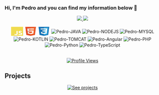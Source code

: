 ### Hi, I'm Pedro and you can find my information below 👋

<div align="center">
  <a href="https://github.com/Peter2510/">
    <img height="180em" src="https://github-readme-stats.vercel.app/api?username=Peter2510&show_icons=true&theme=tokyonight&include_all_commits=true&count_private=true"/>
    <img height="180em" src="https://github-readme-stats.vercel.app/api/top-langs/?username=Peter2510&layout=compact&langs_count=7&theme=tokyonight"/>
  </a>
</div>

<div align="center" style="display: inline_block"><br>
  <img align="center" alt="Pedro-Js" height="30" width="40" src="https://raw.githubusercontent.com/devicons/devicon/master/icons/javascript/javascript-plain.svg">
  <img align="center" alt="Pedro-HTML" height="30" width="40" src="https://raw.githubusercontent.com/devicons/devicon/master/icons/html5/html5-original.svg">
  <img align="center" alt="Pedro-CSS" height="30" width="40" src="https://raw.githubusercontent.com/devicons/devicon/master/icons/css3/css3-original.svg">
  <img align="center" alt="Pedro-JAVA" height="30" width="40" src="https://cdn.jsdelivr.net/gh/devicons/devicon/icons/java/java-original.svg">
  <img align="center" alt="Pedro-NODEJS" height="30" width="40" src="https://cdn.jsdelivr.net/gh/devicons/devicon/icons/nodejs/nodejs-original.svg">
  <img align="center" alt="Pedro-MYSQL" height="30" width="40" src="https://cdn.jsdelivr.net/gh/devicons/devicon/icons/mysql/mysql-original.svg">
  <img align="center" alt="Pedro-KOTLIN" height="30" width="40" src="https://cdn.jsdelivr.net/gh/devicons/devicon/icons/kotlin/kotlin-original.svg">
  <img align="center" alt="Pedro-TOMCAT" height="30" width="40" src="https://cdn.jsdelivr.net/gh/devicons/devicon/icons/tomcat/tomcat-original.svg">
  <img align="center" alt="Pedro-Angular" height="30" width="40" src="https://cdn.jsdelivr.net/gh/devicons/devicon/icons/angularjs/angularjs-original.svg">
  <img align="center" alt="Pedro-PHP" height="30" width="40" src="https://cdn.jsdelivr.net/gh/devicons/devicon/icons/php/php-original.svg">
  <img align="center" alt="Pedro-Python" height="30" width="40" src="https://cdn.jsdelivr.net/gh/devicons/devicon/icons/python/python-original.svg">
  <img align="center" alt="Pedro-TypeScript" height="30" width="40" src="https://cdn.jsdelivr.net/gh/devicons/devicon/icons/typescript/typescript-original.svg">
</div>
<br>
<br>

<div align="center">
  <a href="https://visitcount.itsvg.in">
    <img src="https://visitcount.itsvg.in/api?id=Peter2510&label=Profile%20Views&pretty=false" alt="Profile Views" />
  </a>
</div>

## Projects

<div align="center">
  <a href="https://github.com/Peter2510?tab=repositories">
    <img src="https://img.shields.io/badge/See%20projects-blue" alt="See projects" style="height: 35px;">
  </a>
</div>

<!--
**Peter2510/Peter2510** is a ✨ _special_ ✨ repository because its `README.md` (this file) appears on your GitHub profile.

Here are some ideas to get you started:

- 🔭 I’m currently working on ...
- 🌱 I’m currently learning ...
- 👯 I’m looking to collaborate on ...
- 🤔 I’m looking for help with ...
- 💬 Ask me about ...
- 📫 How to reach me: ...
- 😄 Pronouns: ...
- ⚡ Fun fact: ...
-->
